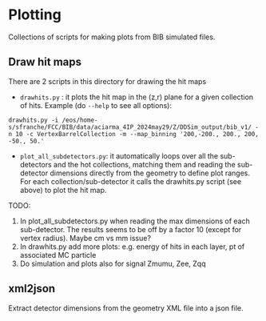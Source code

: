 # Plotting

Collections of scripts for making plots from BIB simulated files.

## Draw hit maps

There are 2 scripts in this directory for drawing the hit maps
- `drawhits.py` : it plots the hit map in the (z,r) plane for a given collection of hits. Example (do `--help` to see all options):
```
drawhits.py -i /eos/home-s/sfranche/FCC/BIB/data/aciarma_4IP_2024may29/Z/DDSim_output/bib_v1/ -n 10 -c VertexBarrelCollection -m --map_binning '200,-200., 200., 200, -50., 50.'
```
- `plot_all_subdetectors.py`: it automatically loops over all the sub-detectors and the hot collections, matching them and reading the sub-detector dimensions directly from the geometry to define plot ranges. For each collection/sub-detector it calls the drawhits.py script (see above) to plot the hit map.


TODO:
1) In plot_all_subdetectors.py when reading the max dimensions of each sub-detector. The results seems to be off by a factor 10 (except for vertex radius). Maybe cm vs mm issue?
2) In drawhits.py add more plots: e.g. energy of hits in each layer,  pt of associated MC particle
3) Do simulation and plots also for signal Zmumu, Zee, Zqq


## xml2json

Extract detector dimensions from the geometry XML file into a json file.


